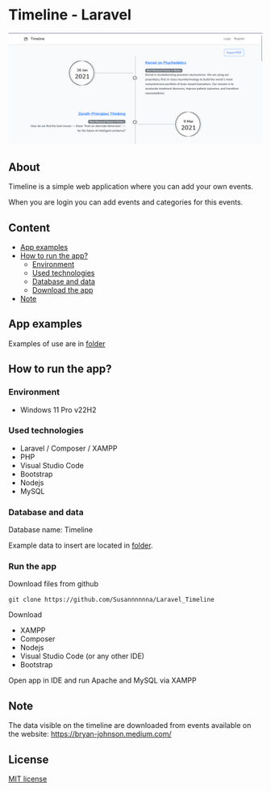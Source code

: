 # Timeline - Laravel
![Application image - main page](./external_files/app_examples/1_main_page.png)

## About
Timeline is a simple web application where you can add your own events.

When you are login you can add events and categories for this events.

## Content
- [App examples](./README.md#app-examples)
- [How to run the app?](./README.md#how-to-run-the-app)
  - [Environment](./README.md#environment)
  - [Used technologies](./README.md#used-technologies)
  - [Database and data](./README.md#database-and-data)
  - [Download the app](./README.md#download-the-app)
- [Note](./README.md#note)

## App examples
Examples of use are in [folder](./external_files/app_examples)

## How to run the app?
### Environment
- Windows 11 Pro v22H2

### Used technologies
- Laravel / Composer / XAMPP
- PHP
- Visual Studio Code
- Bootstrap
- Nodejs
- MySQL

### Database and data
Database name: Timeline

Example data to insert are located in [folder](./external_files).

### Run the app
Download files from github
```
git clone https://github.com/Susannnnnna/Laravel_Timeline
```

Download
- XAMPP
- Composer
- Nodejs
- Visual Studio Code (or any other IDE)
- Bootstrap

Open app in IDE and run Apache and MySQL via XAMPP

## Note
The data visible on the timeline are downloaded from events available on the website: https://bryan-johnson.medium.com/

## License
[MIT license](https://opensource.org/licenses/MIT)
